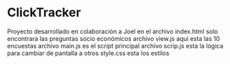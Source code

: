 # ClickTracker
Proyecto desarrollado en colaboración a Joel
en el archivo index.html solo encontrara las preguntas socio económicos 
archivo view.js aquí esta las 10 encuestas
archivo main.js es el script principal 
archivo scrip.js esta la lógica para cambiar de pantalla a otros
style.css esta los estilos
